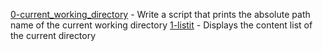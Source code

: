 [0-current_working_directory](https://github.com/SamuelOsewa/alx-system_engineering-devops/blob/master/0x00-shell_basics/0-current_working_directory) - Write a script that prints the absolute path name of the current working directory
[1-listit](https://github.com/SamuelOsewa/alx-system_engineering-devops/blob/master/0x00-shell_basics/1-listit) - Displays the content list of the current directory